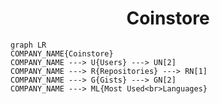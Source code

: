 <h1 align="center">Coinstore</h1>

```mermaid
graph LR
COMPANY_NAME{Coinstore}
COMPANY_NAME ---> U{Users} ---> UN[2]
COMPANY_NAME ---> R{Repositories} ---> RN[1]
COMPANY_NAME ---> G{Gists} ---> GN[2]
COMPANY_NAME ---> ML{Most Used<br>Languages}
```

